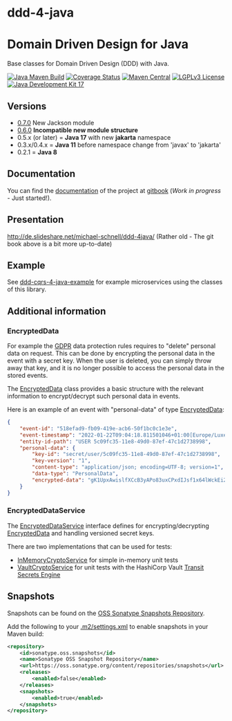 # ddd-4-java

# Domain Driven Design for Java

Base classes for Domain Driven Design (DDD) with Java.

[![Java Maven Build](https://github.com/fuinorg/ddd-4-java/actions/workflows/maven.yml/badge.svg)](https://github.com/fuinorg/ddd-4-java/actions/workflows/maven.yml)
[![Coverage Status](https://sonarcloud.io/api/project_badges/measure?project=org.fuin.ddd4j%3Addd-4-java&metric=coverage)](https://sonarcloud.io/dashboard?id=org.fuin.ddd4j%3Addd-4-java)
[![Maven Central](https://maven-badges.herokuapp.com/maven-central/org.fuin/ddd-4-java/badge.svg)](https://maven-badges.herokuapp.com/maven-central/org.fuin/ddd-4-java/)
[![LGPLv3 License](http://img.shields.io/badge/license-LGPLv3-blue.svg)](https://www.gnu.org/licenses/lgpl.html)
[![Java Development Kit 17](https://img.shields.io/badge/JDK-17-green.svg)](https://openjdk.java.net/projects/jdk/17/)

## Versions
- [0.7.0](release-notes.md#070) New Jackson module
- [0.6.0](release-notes.md#060) **Incompatible new module structure**
- 0.5.x (or later) = **Java 17** with new **jakarta** namespace
- 0.3.x/0.4.x = **Java 11** before namespace change from 'javax' to 'jakarta'
- 0.2.1 = **Java 8**

## Documentation

You can find the [documentation](https://app.gitbook.com/@fuinorg/s/ddd-4-java/) of the project
at [gitbook](https://app.gitbook.com/@fuinorg/spaces/) (*Work in progress* - Just started!).

## Presentation

http://de.slideshare.net/michael-schnell/ddd-4java/ (Rather old - The git book above is a bit more up-to-date)

## Example

See [ddd-cqrs-4-java-example](https://github.com/fuinorg/ddd-cqrs-4-java-example) for example microservices using the
classes of this library.

## Additional information

### EncryptedData

For example the [GDPR](https://gdpr.eu/) data protection rules requires to "delete" personal data on request. This can
be done by encrypting the personal data in the event with a secret key. When the user is deleted, you can simply throw
away that key, and it is no longer possible to access the personal data in the stored events.

The [EncryptedData](src/main/java/org/fuin/ddd4j/ddd/EncryptedData.java) class provides a basic structure with the
relevant information to encrypt/decrypt such personal data in events.

Here is an example of an event with "personal-data" of
type [EncryptedData](src/main/java/org/fuin/ddd4j/ddd/EncryptedData.java):

```json
{
	"event-id": "518efad9-fb09-419e-acb6-50f1bc0c1e3e",
	"event-timestamp": "2022-01-22T09:04:18.811501046+01:00[Europe/Luxembourg]",
	"entity-id-path": "USER 5c09fc35-11e8-49d0-87ef-47c1d2738998",
	"personal-data": {
		"key-id": "secret/user/5c09fc35-11e8-49d0-87ef-47c1d2738998",
		"key-version": "1",
		"content-type": "application/json; encoding=UTF-8; version=1",
		"data-type": "PersonalData",
		"encrypted-data": "gK1UpxAwislfXCcB3yAPo83uxCPxdIJsf1x64lWckEi21oZiwIjHudEoeJge7KksfougPkHKl08/1ZW/iU7tqnVF8uv5a3Fh79lHPcHBkePhCOzoDnIh05IfVA2IrTQ6"
	}
}
```

### EncryptedDataService

The [EncryptedDataService](src/main/java/org/fuin/ddd4j/ddd/EncryptedDataService.java) interface defines for
encrypting/decrypting [EncryptedData](src/main/java/org/fuin/ddd4j/ddd/EncryptedData.java) and handling versioned secret
keys.

There are two implementations that can be used for tests:

- [InMemoryCryptoService](https://github.com/fuinorg/ddd-cqrs-unit/blob/master/src/main/java/org/fuin/dddcqrsunit/InMemoryCryptoService.java)
  for simple in-memory unit tests
- [VaultCryptoService](https://github.com/fuinorg/ddd-cqrs-unit/blob/master/src/main/java/org/fuin/dddcqrsunit/VaultCryptoService.java)
  for unit tests with the HashiCorp Vault [Transit Secrets Engine](https://www.vaultproject.io/docs/secrets/transit)

## Snapshots

Snapshots can be found on
the [OSS Sonatype Snapshots Repository](http://oss.sonatype.org/content/repositories/snapshots/org/fuin "Snapshot Repository").

Add the following to
your [.m2/settings.xml](http://maven.apache.org/ref/3.2.1/maven-settings/settings.html "Reference configuration") to
enable snapshots in your Maven build:

```xml
<repository>
    <id>sonatype.oss.snapshots</id>
    <name>Sonatype OSS Snapshot Repository</name>
    <url>https://oss.sonatype.org/content/repositories/snapshots</url>
    <releases>
        <enabled>false</enabled>
    </releases>
    <snapshots>
        <enabled>true</enabled>
    </snapshots>
</repository>
```

